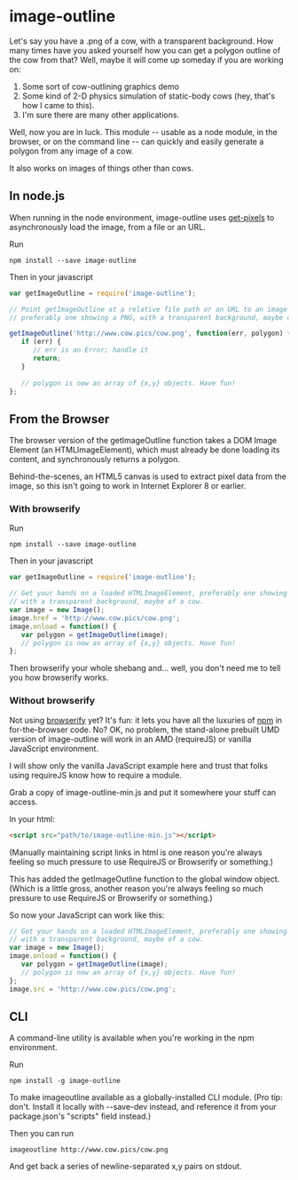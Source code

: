 # image-outline

Let's say you have a .png of a cow, with a transparent background. How many
times have you asked yourself how you can get a polygon outline of the cow
from that? Well, maybe it will come up someday if you are working on:

1. Some sort of cow-outlining graphics demo
2. Some kind of 2-D physics simulation of static-body cows (hey, that's how
   I came to this).
3. I'm sure there are many other applications.

Well, now you are in luck. This module -- usable as a node module, in the 
browser, or on the command line -- can quickly and easily generate a polygon
from any image of a cow.

It also works on images of things other than cows.

## In node.js

When running in the node environment, image-outline uses 
[get-pixels](https://www.npmjs.com/package/get-pixels) to asynchronously
load the image, from a file or an URL. 

Run

```
npm install --save image-outline
```

Then in your javascript

```javascript
var getImageOutline = require('image-outline');

// Point getImageOutline at a relative file path or an URL to an image
// preferably one showing a PNG, with a transparent background, maybe of a cow. 

getImageOutline('http://www.cow.pics/cow.png', function(err, polygon) {
   if (err) {
      // err is an Error; handle it
      return;
   }
   
   // polygon is now an array of {x,y} objects. Have fun!
};
```

## From the Browser

The browser version of the getImageOutline function takes a DOM Image Element
(an HTMLImageElement), which must already be done loading its content, and
synchronously returns a polygon.

Behind-the-scenes, an HTML5 canvas is used to extract pixel data from the image,
so this isn't going to work in Internet Explorer 8 or earlier.

### With browserify

Run

```
npm install --save image-outline
```

Then in your javascript

```javascript
var getImageOutline = require('image-outline');

// Get your hands on a loaded HTMLImageElement, preferably one showing a PNG,
// with a transparent background, maybe of a cow. 
var image = new Image();
image.href = 'http://www.cow.pics/cow.png';
image.onload = function() {
   var polygon = getImageOutline(image);
   // polygon is now an array of {x,y} objects. Have fun!
};
```

Then browserify your whole shebang and... well, you don't need me to tell you
how browserify works.

### Without browserify

Not using [browserify](http://browserify.org/) yet? It's fun: it lets you have
all the luxuries of [npm](https://www.npmjs.com/) in for-the-browser code. No?
OK, no problem, the stand-alone prebuilt UMD version of image-outline will work
in an AMD (requireJS) or vanilla JavaScript environment.

I will show only the vanilla JavaScript example here and trust that folks 
using requireJS know how to require a module.

Grab a copy of image-outline-min.js and put it somewhere your stuff can access.

In your html:

```html
<script src="path/to/image-outline-min.js"></script>
```

(Manually maintaining script links in html is one reason you're always feeling 
so much pressure to use RequireJS or Browserify or something.)

This has added the getImageOutline function to the global window object. (Which
is a little gross, another reason you're always feeling so much pressure to
use RequireJS or Browserify or something.)

So now your JavaScript can work like this:

```javascript
// Get your hands on a loaded HTMLImageElement, preferably one showing a PNG,
// with a transparent background, maybe of a cow. 
var image = new Image();
image.onload = function() {
   var polygon = getImageOutline(image);
   // polygon is now an array of {x,y} objects. Have fun!
};
image.src = 'http://www.cow.pics/cow.png';
```

## CLI

A command-line utility is available when you're working in the npm environment.

Run
```
npm install -g image-outline
```

To make imageoutline available as a globally-installed CLI module. (Pro tip:
don't. Install it locally with --save-dev instead, and reference it from your
package.json's "scripts" field instead.)

Then you can run
```
imageoutline http://www.cow.pics/cow.png
```

And get back a series of newline-separated x,y pairs on stdout.





